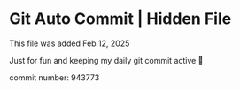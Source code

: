 # Git Auto Commit | Hidden File

This file was added Feb 12, 2025

Just for fun and keeping my daily git commit active 🤪

commit number: 943773
